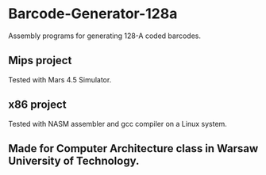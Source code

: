 # Barcode-Generator-128a

Assembly programs for generating 128-A coded barcodes.

## Mips project 
Tested with Mars 4.5 Simulator.

## x86 project 
Tested with NASM assembler and gcc compiler on a Linux system.

## Made for Computer Architecture class in Warsaw University of Technology.


